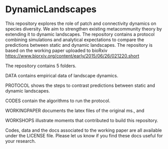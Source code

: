 # DynamicLandscapes
This repository explores the role of patch and connectivity dynamics on species diversity. We aim to strengthen existing metacommunity theory by extending it to dynamic landscapes. The repository contains a protocol combining simulations and analytical expectations to compare the predictions between static and dynamic landscapes. The repository is based on the working paper uploaded to bioRxiv  https://www.biorxiv.org/content/early/2015/06/26/021220.short


The repository contains 5 folders. 

DATA contains empirical data of landscape dynamics. 

PROTOCOL shows the steps to contrast predictions between static and dynamic landscapes. 

CODES contain the algorithms to run the protocol. 

WORKINGPAPER  documents the latex files of the original ms., and 

WORKSHOPS illustrate moments that contributed to build this repository.

Codes, data and the docs associated to the working paper are all available under the LICENSE file. Please let us know if you find these docs useful for your research. 
